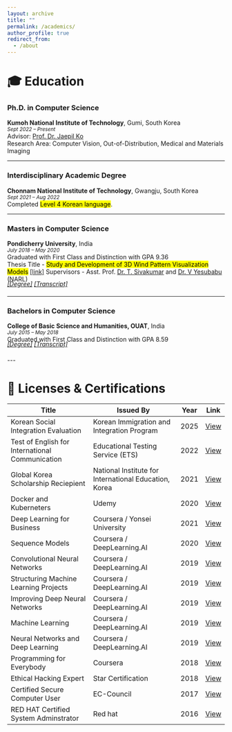 ```yaml
---
layout: archive
title: ""
permalink: /academics/
author_profile: true
redirect_from:
  - /about
---
```



# 🎓 Education

### Ph.D. in Computer Science  
**Kumoh National Institute of Technology**, Gumi, South Korea  
<small>*Sept 2022 – Present*</small>  
Advisor: [Prof. Dr. Jaepil Ko](http://cvpr.kumoh.ac.kr/nonezero/)  
Research Area: Computer Vision, Out-of-Distribution, Medical and Materials Imaging  

---

### Interdisciplinary Academic Degree
**Chonnam National Institute of Technology**, Gwangju, South Korea  
<small>*Sept 2021 – Aug 2022* </small>  
Completed <mark>Level 4 Korean language</mark>. 

---

### Masters in Computer Science  
**Pondicherry University**, India  
<small>*July 2018 – May 2020*</small>  
Graduated with First Class and Distinction with GPA 9.36  
Thesis Title - <mark>Study and Development of 3D Wind Pattern Visualization Models</mark>  [[link]](https://www.researchgate.net/publication/390794919_Study_and_Development_of_3D_Wind_Pattern_Visualization_Models)
Supervisors - Asst. Prof. [Dr. T. Sivakumar](https://www.pondiuni.edu.in/faculy_profiles/t-sivakumar/) and [Dr. V Yesubabu](https://scholar.google.co.in/citations?user=xFoyQPYAAAAJ&hl=en) (NARL)
<h5 style="font-weight: normal; margin-top: -20px; margin-bottom: 20px">
<a href="https://drive.google.com/file/d/17ZwGiB97MLZjE78X1CTeZvsqxF4Y483-/view?usp=sharing">[Degree]</a> <a href="https://drive.google.com/file/d/1LjfopVJHvNvdqeA7JZ5JJAtS24-VWGiZ/view?usp=sharing">[Transcript]</a>
</h5>


---

### Bachelors in Computer Science  
**College of Basic Science and Humanities, OUAT**, India  
<small>*July 2015 – May 2018*</small>  
Graduated with First Class and Distinction with GPA 8.59
<h5 style="font-weight: normal; margin-top: -20px; margin-bottom: 20px">
<a href="https://drive.google.com/file/d/1LpNpZ12StRpv1aLsm597PoNm6zKZA6iL/view?usp=sharing">[Degree]</a> <a href="https://drive.google.com/file/d/1LqA2Nqz8fhZYpTJstDv-lH6rWqpXd0Uz/view?usp=sharing">[Transcript]</a>
</h5>  
---

  
# 📜 Licenses & Certifications


| Title                                                  | Issued By                              | Year | Link         |
|--------------------------------------------------------|----------------------------------------|------|--------------|
| Korean Social Integration Evaluation                   | Korean Immigration and Integration Program    | 2025 | [View](https://drive.google.com/file/d/1Ro3BPJyK_SC-SyIYFKuhXUeMjcKm2Y_D/view?usp=sharing) |
| Test of English for International Communication        |  Educational Testing Service (ETS)     | 2022 | [View](https://drive.google.com/file/d/1SKDhJ7aEZXyfobRgWCo7NFsy6mvnqBu-/view?usp=sharing) |
| Global Korea Scholarship Reciepient                  | National Institute for International Education, Korea  | 2021 | [View](https://drive.google.com/file/d/1-VV3kACzaZjXdpanziio2nCdvuth9fHa/view?usp=drive_link) |
| Docker and Kuberneters                                 | Udemy                                  | 2020 | [View](https://www.udemy.com/certificate/UC-5df012b4-cb48-4d25-a45b-b54dc3ddc277/) |
| Deep Learning for Business                             | Coursera / Yonsei University           | 2021 | [View](https://coursera.org/share/be705e8e97f7b03f3b9ebf2a75cc3840) |
| Sequence Models                                        | Coursera / DeepLearning.AI             | 2020 | [View](https://coursera.org/share/2354b9c1bb74af68ff70a0db355335ff) |
| Convolutional Neural Networks                          | Coursera / DeepLearning.AI             | 2019 | [View](https://coursera.org/share/22b8320f76b52027c38fe88f39958b88) |
| Structuring Machine Learning Projects                  | Coursera / DeepLearning.AI             | 2019 | [View](https://www.coursera.org/account/accomplishments/verify/N7AT338G9NP7) |
| Improving Deep Neural Networks                         | Coursera / DeepLearning.AI             | 2019 | [View](https://www.coursera.org/account/accomplishments/verify/YXWBUM9ZPXZC) |
| Machine Learning                                       | Coursera / DeepLearning.AI             | 2019 | [View](https://www.coursera.org/account/accomplishments/verify/MF3H73NQR2FC) |
| Neural Networks and Deep Learning                      | Coursera / DeepLearning.AI             | 2019 | [View](https://coursera.org/share/22b8320f76b52027c38fe88f39958b88) |
| Programming for Everybody                              | Coursera                               | 2018 | [View](https://www.coursera.org/account/accomplishments/verify/B2R6UP2DTTU4) |
| Ethical Hacking Expert                                 | Star Certification                     | 2018 | [View](https://drive.google.com/open?id=1pPJkgPXXVL1S8pWzZpARWfHD60RKDmMh) |
| Certified Secure Computer User                         | EC-Council                             | 2017 | [View](https://drive.google.com/open?id=1Zw4ZEkCtWkP43BXeidZfUBvju5LRCx6s) |
| RED HAT Certified System Adminstrator                  | Red hat                                | 2016 | [View](https://drive.google.com/open?id=10C66GJ9f0vcLOpY4uZz2qpfbz7KFUhgI) |


